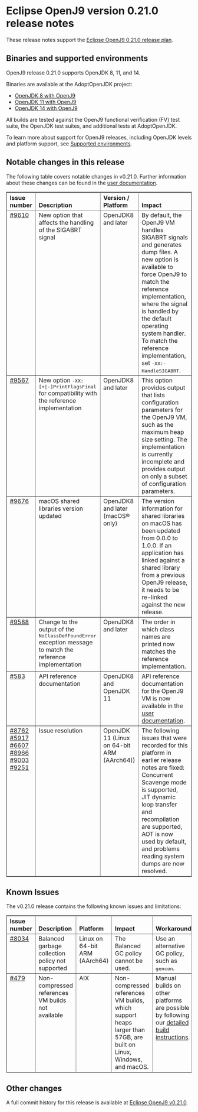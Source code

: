 <!--
* Copyright IBM Corp. and others 2020
*
* This program and the accompanying materials are made
* available under the terms of the Eclipse Public License 2.0
* which accompanies this distribution and is available at
* https://www.eclipse.org/legal/epl-2.0/ or the Apache
* License, Version 2.0 which accompanies this distribution and
* is available at https://www.apache.org/licenses/LICENSE-2.0.
*
* This Source Code may also be made available under the
* following Secondary Licenses when the conditions for such
* availability set forth in the Eclipse Public License, v. 2.0
* are satisfied: GNU General Public License, version 2 with
* the GNU Classpath Exception [1] and GNU General Public
* License, version 2 with the OpenJDK Assembly Exception [2].
*
* [1] https://www.gnu.org/software/classpath/license.html
* [2] https://openjdk.org/legal/assembly-exception.html
*
* SPDX-License-Identifier: EPL-2.0 OR Apache-2.0 OR GPL-2.0 WITH
* Classpath-exception-2.0 OR LicenseRef-GPL-2.0 WITH Assembly-exception
-->

# Eclipse OpenJ9 version 0.21.0 release notes

These release notes support the [Eclipse OpenJ9 0.21.0 release plan](https://projects.eclipse.org/projects/technology.openj9/releases/0.21.0/plan).

## Binaries and supported environments

OpenJ9 release 0.21.0 supports OpenJDK 8, 11, and 14.

Binaries are available at the AdoptOpenJDK project:

- [OpenJDK 8 with OpenJ9](https://adoptopenjdk.net/archive.html?variant=openjdk8&jvmVariant=openj9)
- [OpenJDK 11 with OpenJ9](https://adoptopenjdk.net/archive.html?variant=openjdk11&jvmVariant=openj9)
- [OpenJDK 14 with OpenJ9](https://adoptopenjdk.net/archive.html?variant=openjdk14&jvmVariant=openj9)

All builds are tested against the OpenJ9 functional verification (FV) test suite, the OpenJDK test suites, and additional tests at AdoptOpenJDK.

To learn more about support for OpenJ9 releases, including OpenJDK levels and platform support, see [Supported environments](https://eclipse.org/openj9/docs/openj9_support/index.html).


## Notable changes in this release

The following table covers notable changes in v0.21.0. Further information about these changes can be found in the [user documentation](https://www.eclipse.org/openj9/docs/version0.21/).

<table cellpadding="4" cellspacing="0" summary="" width="100%" rules="all" frame="border" border="1"><thead align="left">
<tr valign="bottom">
<th valign="bottom">Issue number</th>
<th valign="bottom">Description</th>
<th valign="bottom">Version / Platform</th>
<th valign="bottom">Impact</th>
</tr>
</thead>
<tbody>

<tr><td valign="top"><a href="https://github.com/eclipse-openj9/openj9/pull/9610">#9610</a></td>
<td valign="top">New option that affects the handling of the SIGABRT signal</td>
<td valign="top">OpenJDK8 and later</td>
<td valign="top">By default, the OpenJ9 VM handles SIGABRT signals and generates dump files. A new option is available to force OpenJ9 to match the
reference implementation, where the signal is handled by the default operating system handler. To match the reference implementation, set <tt>-XX:-HandleSIGABRT</tt>.</td>
</tr>

<tr><td valign="top"><a href="https://github.com/eclipse-openj9/openj9/pull/9567">#9567</a></td>
<td valign="top">New option <tt>-XX:[+|-]PrintFlagsFinal</tt> for compatibility with the reference implementation</td>
<td valign="top">OpenJDK8 and later</td>
<td valign="top">This option provides output that lists configuration parameters for the OpenJ9 VM, such as the maximum heap size setting. The
implementation is currently incomplete and provides output on only a subset of configuration parameters.</td>
</tr>

<tr><td valign="top"><a href="https://github.com/eclipse-openj9/openj9/pull/9676">#9676</a></td>
<td valign="top">macOS shared libraries version updated</td>
<td valign="top">OpenJDK8 and later (macOS&reg; only)</td>
<td valign="top">The version information for shared libraries on macOS has been updated from 0.0.0 to 1.0.0. If an application has linked against a shared library from a previous OpenJ9 release, it needs to be re-linked against the new release.</td>
</tr>

<tr><td valign="top"><a href="https://github.com/eclipse-openj9/openj9/pull/9588">#9588</a></td>
<td valign="top">Change to the output of the <tt>NoClassDefFoundError</tt> exception message to match the reference implementation</td>
<td valign="top">OpenJDK8 and later</td>
<td valign="top">The order in which class names are printed now matches the reference implementation.</td>
</tr>

<tr><td valign="top"><a href="https://github.com/eclipse-openj9/openj9-docs/pull/583">#583</a></td>
<td valign="top">API reference documentation</td>
<td valign="top">OpenJDK8 and OpenJDK 11</td>
<td valign="top">API reference documentation for the OpenJ9 VM is now available in the <a href="https://www.eclipse.org/openj9/docs/api-overview/">user documentation</a>.</td>
</tr>

<tr><td valign="top"><a href="https://github.com/eclipse-openj9/openj9/issues/8762">#8762</a> <a href="https://github.com/eclipse-openj9/openj9/issues/5917">#5917</a> <a href="https://github.com/eclipse-openj9/openj9/issues/6607">#6607</a> <a href="https://github.com/eclipse-openj9/openj9/issues/8966">#8966</a> <a href="https://github.com/eclipse-openj9/openj9/issues/9003">#9003</a> <a href="https://github.com/eclipse-openj9/openj9/issues/9251">#9251</a></td>
<td valign="top">Issue resolution</td>
<td valign="top">OpenJDK 11 (Linux on 64-bit ARM (AArch64))</td>
<td valign="top">The following issues that were recorded for this platform in earlier release notes are fixed: Concurrent Scavenge mode is supported,
JIT dynamic loop transfer and recompilation are supported, AOT is now used by default, and problems reading system dumps are now resolved.</td>
</tr>

</table>


## Known Issues

The v0.21.0 release contains the following known issues and limitations:

<table cellpadding="4" cellspacing="0" summary="" width="100%" rules="all" frame="border" border="1">
<thead align="left">
<tr valign="bottom">
<th valign="bottom">Issue number</th>
<th valign="bottom">Description</th>
<th valign="bottom">Platform</th>
<th valign="bottom">Impact</th>
<th valign="bottom">Workaround</th>
</tr>
</thead>
<tbody>

<tr><td valign="top"><a href="https://github.com/eclipse-openj9/openj9/issues/8034">#8034</a></td>
<td valign="top">Balanced garbage collection policy not supported</td>
<td valign="top">Linux on 64-bit ARM (AArch64)</td>
<td valign="top">The Balanced GC policy cannot be used. </td>
<td valign="top">Use an alternative GC policy, such as <tt>gencon</tt>.</td>
</tr>

<tr><td valign="top"><a href="https://github.com/eclipse-openj9/openj9/issues/479">#479</a></td>
<td valign="top">Non-compressed references VM builds not available</td>
<td valign="top">AIX</td>
<td valign="top">Non-compressed references VM builds, which support heaps larger than 57GB, are built on Linux, Windows, and macOS. </td>
<td valign="top">Manual builds on other platforms are possible by following our <a href="https://github.com/eclipse-openj9/openj9/blob/master/buildenv/Build_Instructions_V8.md">detailed build instructions</a>.</td>
</tr>

</tbody>
</table>


## Other changes

A full commit history for this release is available at [Eclipse OpenJ9 v0.21.0](https://github.com/eclipse-openj9/openj9/releases/tag/openj9-0.21.0).
